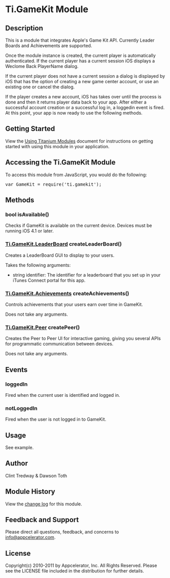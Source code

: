 # Ti.GameKit Module

## Description
This is a module that integrates Apple's Game Kit API. Currently Leader Boards and Achievements are supported.

Once the module instance is created, the current player is automatically authenticated. If the current player has a 
current session iOS displays a Weclome Back PlayerName dialog.

If the current player does not have a current session a dialog is displayed by iOS that has the option of creating a 
new game center account, or use an existing one or cancel the dialog. 

If the player creates a new account, iOS has takes over until the process is done and then it returns player data back 
to your app. After either a successful account creation or a  successful log in, a loggedin event is fired. At this
point, your app is now ready to use the following methods.

## Getting Started

View the [Using Titanium Modules](http://docs.appcelerator.com/titanium/2.0/#!/guide/Using_Titanium_Modules) document for instructions on getting
started with using this module in your application.

## Accessing the Ti.GameKit Module
To access this module from JavaScript, you would do the following:

<pre>var GameKit = require('ti.gamekit');</pre>

## Methods

### bool isAvailable()
Checks if GameKit is available on the current device. Devices must be running iOS 4.1 or later.

### [Ti.GameKit.LeaderBoard][] createLeaderBoard()
Creates a LeaderBoard GUI to display to your users.

Takes the following arguments:

* string identifier: The identifier for a leaderboard that you set up in your iTunes Connect portal for this app.

### [Ti.GameKit.Achievements][] createAchievements()
Controls achievements that your users earn over time in GameKit.

Does not take any arguments.

### [Ti.GameKit.Peer][] createPeer()
Creates the Peer to Peer UI for interactive gaming, giving you several APIs for programmatic communication between devices.

Does not take any arguments.

## Events

### loggedIn
Fired when the current user is identified and logged in.

### notLoggedIn
Fired when the user is not logged in to GameKit.

## Usage
See example.

## Author
Clint Tredway & Dawson Toth

## Module History
View the [change log](changelog.html) for this module.

## Feedback and Support
Please direct all questions, feedback, and concerns to [info@appcelerator.com](mailto:info@appcelerator.com?subject=iOS%20GameKit%20Module).

## License
Copyright(c) 2010-2011 by Appcelerator, Inc. All Rights Reserved. Please see the LICENSE file included in the distribution for further details.

[Ti.GameKit.LeaderBoard]: leaderboard.html
[Ti.GameKit.Peer]: peer.html
[Ti.GameKit.Achievements]: achievements.html
